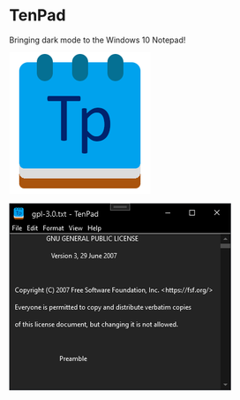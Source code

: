 # TenPad
Bringing dark mode to the Windows 10 Notepad!

![Icon](/TenPadIcon.png)

![Screenshot](/ScreenShot.png)
